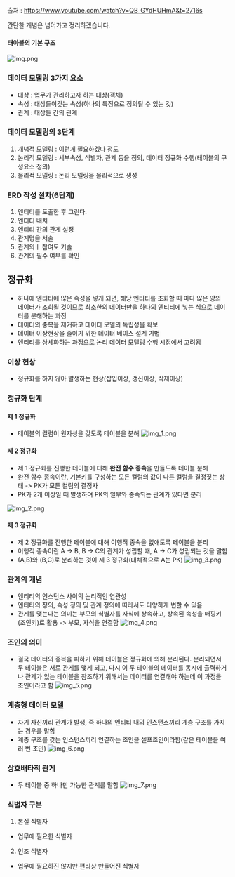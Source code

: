 출처 : https://www.youtube.com/watch?v=QB_GYdHUHmA&t=2716s

간단한 개념은 넘어가고 정리하겠습니다.
#### 태아블의 기본 구조
![img.png](img.png)

### 데이터 모델링 3가지 요소
- 대상 : 업무가 관리하고자 하는 대상(객체)
- 속성 : 대상들이갖는 속성(하나의 특징으로 정의될 수 있는 것)
- 관계 : 대상들 간의 관계

### 데이터 모델링의 3단계
1. 개념적 모델링 : 이런게 필요하겠다 정도
2. 논리적 모델링 : 세부속성, 식별자, 관계 등을 정의, 데이터 정규화 수행(테이블의 구성요소 정의)
3. 물리적 모델링 : 논리 모델링을 물리적으로 생성


### ERD 작성 절차(6단계)
1. 엔티티를 도출한 후 그린다.
2. 엔티티 배치
3. 엔티티 간의 관계 설정
4. 관계명을 서술
5. 관계의ㅣ 참여도 기술
6. 관계의 필수 여부를 확인

## 정규화
- 하나에 엔티티에 많은 속성을 넣게 되면, 해당 엔티티를 조회할 때 마다 많은 양의 데이터가 조회될 것이므로 최소한의 데이터만을 하나의 엔티티에 넣는 식으로 데이터를 분해하는 과정
- 데이터의 중복을 제거하고 데이터 모델의 독립성을 확보
- 데이터 이상현상을 줄이기 위한 데이터 베이스 설계 기법
- 엔티티를 상세화하는 과정으로 논리 데이터 모델링  수행 시점에서 고려됨

### 이상 현상
- 정규화를 하지 않아 발생하는 현상(삽입이상, 갱신이상, 삭제이상)

### 정규화 단계

#### 제 1 정규화
- 테이블의 컬럼이 원자성을 갖도록 테이블을 분해
![img_1.png](img_1.png)

#### 제 2 정규화
- 제 1 정규화를 진행한 테이블에 대해 **완전 함수 종속**을 만들도록 테이블 분해
- 완전 함수 종속이란, 기본키를 구성하는 모든 컬럼의 값이 다른 컬럼을 결정짓는 상태 -> PK가 모든 컬럼의 결정자
- PK가 2개 이상일 때 발생하며 PK의 일부와 종속되는 관계가 있다면  분리

![img_2.png](img_2.png)


#### 제 3 정규화
- 제 2 정규화를 진행한 테이블에 대해 이행적 종속을 없애도록 테이블을 분리
- 이행적 종속이란 A -> B, B -> C의 관계가 성립할 때, A -> C가 성립되는 것을 말함
- (A,B)와 (B,C)로 분리하는 것이 제 3 정규화(대체적으로 A는 PK)
![img_3.png](img_3.png)

### 관계의 개념
- 엔티티의 인스턴스 사이의 논리적인 연관성
- 엔티티의 정의, 속성 정의 및 관계 정의에 따라서도 다양하게 변할 수 있음
- 관게를 맺는다는 의미는 부모의 식별자를 자식에 상속하고, 상속된 속성을 매핑키(조인키)로 활용
    -> 부모, 자식을 연결함
![img_4.png](img_4.png)

### 조인의 의미
- 결국 데이터의 중복을 피하기 위해 테이블은 정규화에 의해 분리된다. 분리되면서 두 테이블은 서로 관게를 맺게 되고, 다시 이 두 테이블의 데이터를 동시에 출력하거나 관계가 있는 테이블을 참조하기 위해서는 데이터를 연결해야 하는데 이 과정을 조인이라고 함
![img_5.png](img_5.png)

### 계층형 데이터 모델
- 자기 자신끼리 관계가 발생, 즉 하나의 엔티티 내의 인스턴스끼리 계층 구조를 가지는 경우를 말함
- 계층 구조를 갖는 인스턴스끼리 연결하는 조인을 셀프조인이라함(같은 테이블을 여러 번 조인)
![img_6.png](img_6.png)

### 상호배타적 관게
- 두 테이블 중 하나만 가능한 관계를 말함
![img_7.png](img_7.png)

### 식별자 구분

1. 본질 식별자
- 업무에 필요한 식별자
2. 인조 식별자
- 업무에 필요하진 않지만 편리상 만들어진 식별자